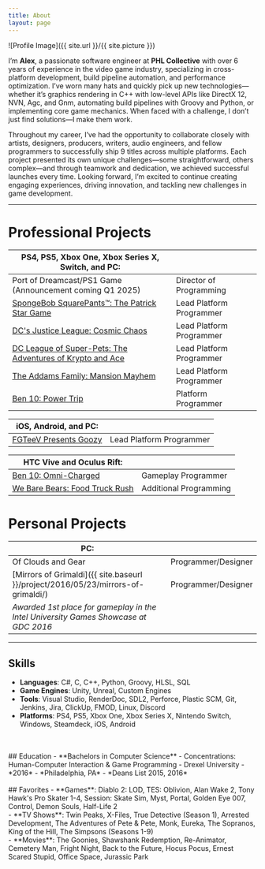 ```yaml
---
title: About
layout: page
---
```

![Profile Image]({{ site.url }}/{{ site.picture }})

I’m **Alex**, a passionate software engineer at **PHL Collective** with over 6 years of experience in the video game industry, specializing in cross-platform development, build pipeline automation, and performance optimization. I’ve worn many hats and quickly pick up new technologies—whether it’s graphics rendering in C++ with low-level APIs like DirectX 12, NVN, Agc, and Gnm, automating build pipelines with Groovy and Python, or implementing core game mechanics. When faced with a challenge, I don’t just find solutions—I make them work.

Throughout my career, I’ve had the opportunity to collaborate closely with artists, designers, producers, writers, audio engineers, and fellow programmers to successfully ship 9 titles across multiple platforms. Each project presented its own unique challenges—some straightforward, others complex—and through teamwork and dedication, we achieved successful launches every time. Looking forward, I’m excited to continue creating engaging experiences, driving innovation, and tackling new challenges in game development.

---
# Professional Projects

|PS4, PS5, Xbox One, Xbox Series X, Switch, and PC: | |
|------------|------------|
| Port of Dreamcast/PS1 Game (Announcement coming Q1 2025)               | Director of Programming |
| [SpongeBob SquarePants™: The Patrick Star Game](https://www.phlcollective.com/games/the-patrick-star-game)        | Lead Platform Programmer |
| [DC's Justice League: Cosmic Chaos](https://www.phlcollective.com/games/justice-league)                           | Lead Platform Programmer |
| [DC League of Super-Pets: The Adventures of Krypto and Ace](https://www.phlcollective.com/games/super-pets)       | Lead Platform Programmer |
| [The Addams Family: Mansion Mayhem](https://www.phlcollective.com/games/the-addams-family-mansion-mayhem)         | Lead Platform Programmer |  
| [Ben 10: Power Trip](https://www.phlcollective.com/games/ben-10-power-trip)                                       | Platform Programmer |  

|iOS, Android, and PC: | |
|------------|------------|
| [FGTeeV Presents Goozy](https://www.phlcollective.com/games/goozy)                                               | Lead Platform Programmer |

|HTC Vive and Oculus Rift:| |
|------------|------------|
| [Ben 10: Omni-Charged](https://www.phlcollective.com/games/ben-10-omnicharged)                                   | Gameplay Programmer |
| [We Bare Bears: Food Truck Rush](https://www.phlcollective.com/games/we-bare-bears-food-truck-rush)              | Additional Programming |

# Personal Projects

|PC: | |
|------------|------------|
| Of Clouds and Gear                         | Programmer/Designer |
| [Mirrors of Grimaldi]({{ site.baseurl }}/project/2016/05/23/mirrors-of-grimaldi/)                        | Programmer/Designer |
|*Awarded 1st place for gameplay in the Intel University Games Showcase at GDC 2016*||

---
## Skills
- **Languages**: C#, C, C++, Python, Groovy, HLSL, SQL
- **Game Engines**: Unity, Unreal, Custom Engines
- **Tools**: Visual Studio, RenderDoc, SDL2, Perforce, Plastic SCM, Git, Jenkins, Jira, ClickUp, FMOD, Linux, Discord
- **Platforms**: PS4, PS5, Xbox One, Xbox Series X, Nintendo Switch, Windows, Steamdeck, iOS, Android
<br>
<br>
## Education
- **Bachelors in Computer Science**
- Concentrations: Human-Computer Interaction & Game Programming
- Drexel University - *2016* - *Philadelphia, PA* - *Deans List 2015, 2016*
<br>
<br>
## Favorites
- **Games**: Diablo 2: LOD, TES: Oblivion, Alan Wake 2, Tony Hawk's Pro Skater 1-4, Session: Skate Sim, Myst, Portal, Golden Eye 007, Control, Demon Souls, Half-Life 2
<br>
- **TV Shows**: Twin Peaks, X-Files, True Detective (Season 1), Arrested Development, The Adventures of Pete & Pete, Monk, Eureka, The Sopranos, King of the Hill, The Simpsons (Seasons 1-9)
<br>
- **Movies**: The Goonies, Shawshank Redemption, Re-Animator, Cemetery Man, Fright Night, Back to the Future, Hocus Pocus, Ernest Scared Stupid, Office Space, Jurassic Park